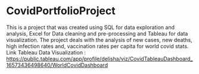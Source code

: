 # CovidPortfolioProject
This is a project that was created using SQL for data exploration and analysis, Excel for Data cleaning and pre-processing and Tableau for data visualization. The project 
deals with the analysis of  new cases, new deaths, high infection rates and, vaccination rates per capita for world covid stats. 
Link Tableau Data Visualization : https://public.tableau.com/app/profile/delisha/viz/CovidTableauDashboard_16573436498640/WorldCovidDashboard

